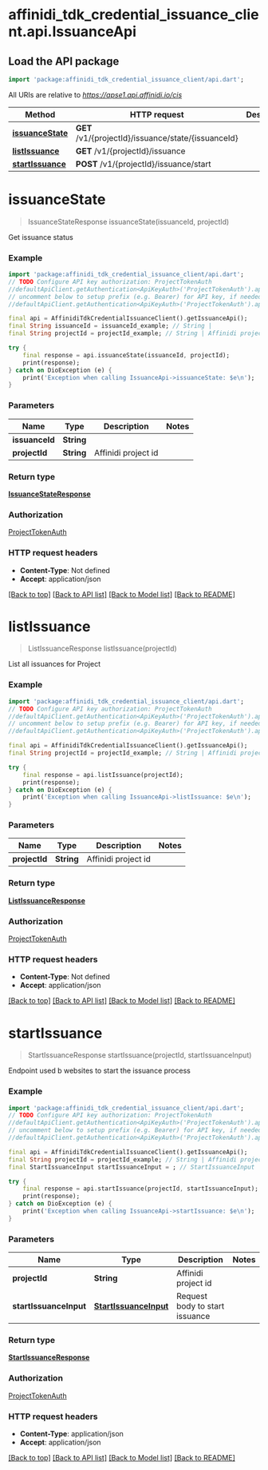 # affinidi_tdk_credential_issuance_client.api.IssuanceApi

## Load the API package

```dart
import 'package:affinidi_tdk_credential_issuance_client/api.dart';
```

All URIs are relative to *https://apse1.api.affinidi.io/cis*

| Method                                            | HTTP request                                        | Description |
| ------------------------------------------------- | --------------------------------------------------- | ----------- |
| [**issuanceState**](IssuanceApi.md#issuancestate) | **GET** /v1/{projectId}/issuance/state/{issuanceId} |
| [**listIssuance**](IssuanceApi.md#listissuance)   | **GET** /v1/{projectId}/issuance                    |
| [**startIssuance**](IssuanceApi.md#startissuance) | **POST** /v1/{projectId}/issuance/start             |

# **issuanceState**

> IssuanceStateResponse issuanceState(issuanceId, projectId)

Get issuance status

### Example

```dart
import 'package:affinidi_tdk_credential_issuance_client/api.dart';
// TODO Configure API key authorization: ProjectTokenAuth
//defaultApiClient.getAuthentication<ApiKeyAuth>('ProjectTokenAuth').apiKey = 'YOUR_API_KEY';
// uncomment below to setup prefix (e.g. Bearer) for API key, if needed
//defaultApiClient.getAuthentication<ApiKeyAuth>('ProjectTokenAuth').apiKeyPrefix = 'Bearer';

final api = AffinidiTdkCredentialIssuanceClient().getIssuanceApi();
final String issuanceId = issuanceId_example; // String |
final String projectId = projectId_example; // String | Affinidi project id

try {
    final response = api.issuanceState(issuanceId, projectId);
    print(response);
} catch on DioException (e) {
    print('Exception when calling IssuanceApi->issuanceState: $e\n');
}
```

### Parameters

| Name           | Type       | Description         | Notes |
| -------------- | ---------- | ------------------- | ----- |
| **issuanceId** | **String** |                     |
| **projectId**  | **String** | Affinidi project id |

### Return type

[**IssuanceStateResponse**](IssuanceStateResponse.md)

### Authorization

[ProjectTokenAuth](../README.md#ProjectTokenAuth)

### HTTP request headers

- **Content-Type**: Not defined
- **Accept**: application/json

[[Back to top]](#) [[Back to API list]](../README.md#documentation-for-api-endpoints) [[Back to Model list]](../README.md#documentation-for-models) [[Back to README]](../README.md)

# **listIssuance**

> ListIssuanceResponse listIssuance(projectId)

List all issuances for Project

### Example

```dart
import 'package:affinidi_tdk_credential_issuance_client/api.dart';
// TODO Configure API key authorization: ProjectTokenAuth
//defaultApiClient.getAuthentication<ApiKeyAuth>('ProjectTokenAuth').apiKey = 'YOUR_API_KEY';
// uncomment below to setup prefix (e.g. Bearer) for API key, if needed
//defaultApiClient.getAuthentication<ApiKeyAuth>('ProjectTokenAuth').apiKeyPrefix = 'Bearer';

final api = AffinidiTdkCredentialIssuanceClient().getIssuanceApi();
final String projectId = projectId_example; // String | Affinidi project id

try {
    final response = api.listIssuance(projectId);
    print(response);
} catch on DioException (e) {
    print('Exception when calling IssuanceApi->listIssuance: $e\n');
}
```

### Parameters

| Name          | Type       | Description         | Notes |
| ------------- | ---------- | ------------------- | ----- |
| **projectId** | **String** | Affinidi project id |

### Return type

[**ListIssuanceResponse**](ListIssuanceResponse.md)

### Authorization

[ProjectTokenAuth](../README.md#ProjectTokenAuth)

### HTTP request headers

- **Content-Type**: Not defined
- **Accept**: application/json

[[Back to top]](#) [[Back to API list]](../README.md#documentation-for-api-endpoints) [[Back to Model list]](../README.md#documentation-for-models) [[Back to README]](../README.md)

# **startIssuance**

> StartIssuanceResponse startIssuance(projectId, startIssuanceInput)

Endpoint used b websites to start the issuance process

### Example

```dart
import 'package:affinidi_tdk_credential_issuance_client/api.dart';
// TODO Configure API key authorization: ProjectTokenAuth
//defaultApiClient.getAuthentication<ApiKeyAuth>('ProjectTokenAuth').apiKey = 'YOUR_API_KEY';
// uncomment below to setup prefix (e.g. Bearer) for API key, if needed
//defaultApiClient.getAuthentication<ApiKeyAuth>('ProjectTokenAuth').apiKeyPrefix = 'Bearer';

final api = AffinidiTdkCredentialIssuanceClient().getIssuanceApi();
final String projectId = projectId_example; // String | Affinidi project id
final StartIssuanceInput startIssuanceInput = ; // StartIssuanceInput | Request body to start issuance

try {
    final response = api.startIssuance(projectId, startIssuanceInput);
    print(response);
} catch on DioException (e) {
    print('Exception when calling IssuanceApi->startIssuance: $e\n');
}
```

### Parameters

| Name                   | Type                                            | Description                    | Notes |
| ---------------------- | ----------------------------------------------- | ------------------------------ | ----- |
| **projectId**          | **String**                                      | Affinidi project id            |
| **startIssuanceInput** | [**StartIssuanceInput**](StartIssuanceInput.md) | Request body to start issuance |

### Return type

[**StartIssuanceResponse**](StartIssuanceResponse.md)

### Authorization

[ProjectTokenAuth](../README.md#ProjectTokenAuth)

### HTTP request headers

- **Content-Type**: application/json
- **Accept**: application/json

[[Back to top]](#) [[Back to API list]](../README.md#documentation-for-api-endpoints) [[Back to Model list]](../README.md#documentation-for-models) [[Back to README]](../README.md)
